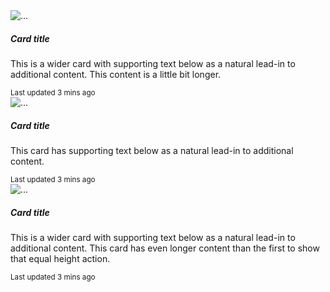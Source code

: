<div className="row row-cols-1 row-cols-md-3 g-4">
  <div className="col">
    <div className="card h-100">
      <img src="..." className="card-img-top" alt="...">
      <div className="card-body">
        <h5 className="card-title">Card title</h5>
        <p className="card-text">This is a wider card with supporting text below as a natural lead-in to additional content. This content is a little bit longer.</p>
      </div>
      <div className="card-footer">
        <small className="text-muted">Last updated 3 mins ago</small>
      </div>
    </div>
  </div>
  <div className="col">
    <div className="card h-100">
      <img src="..." className="card-img-top" alt="...">
      <div className="card-body">
        <h5 className="card-title">Card title</h5>
        <p className="card-text">This card has supporting text below as a natural lead-in to additional content.</p>
      </div>
      <div className="card-footer">
        <small className="text-muted">Last updated 3 mins ago</small>
      </div>
    </div>
  </div>
  <div className="col">
    <div className="card h-100">
      <img src="..." className="card-img-top" alt="...">
      <div className="card-body">
        <h5 className="card-title">Card title</h5>
        <p className="card-text">This is a wider card with supporting text below as a natural lead-in to additional content. This card has even longer content than the first to show that equal height action.</p>
      </div>
      <div className="card-footer">
        <small className="text-muted">Last updated 3 mins ago</small>
      </div>
    </div>
  </div>
</div>